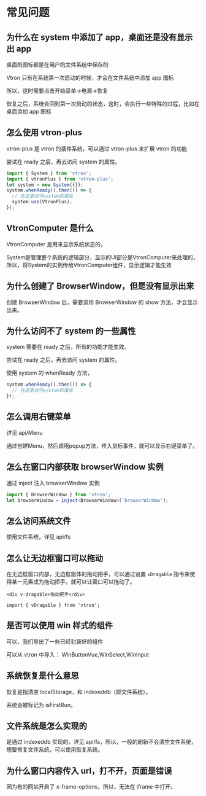 # 常见问题

## 为什么在 system 中添加了 app，桌面还是没有显示出 app

桌面的图标都是在用户的文件系统中保存的

Vtron 只有在系统第一次启动的时候，才会在文件系统中添加 app 图标

所以，这时需要点击开始菜单->电源->恢复

恢复之后，系统会回到第一次启动的状态，这时，会执行一些特殊的过程，比如在桌面添加 app 图标

## 怎么使用 vtron-plus

vtron-plus 是 vtron 的插件系统，可以通过 vtron-plus 来扩展 vtron 的功能

尝试在 ready 之后，再去访问 system 的属性。

```js
import { System } from 'vtron';
import { vtronPlus } from 'vtron-plus';
let system = new System({});
system.whenReady().then(() => {
  // 在这里访问system的属性
  system.use(VtronPlus);
});
```

## VtronComputer 是什么

VtronComputer 是用来显示系统状态的，

System是管理整个系统的逻辑部分，显示的UI部分是VtronComputer来处理的，所以，将System的实例传给VtronComputer组件，显示逻辑才能生效

## 为什么创建了 BrowserWindow，但是没有显示出来

创建 BrowserWindow 后，需要调用 BrowserWindow 的 show 方法，才会显示出来。

## 为什么访问不了 system 的一些属性

system 需要在 ready 之后，所有的功能才能生效。

尝试在 ready 之后，再去访问 system 的属性。

使用 system 的 whenReady 方法，

```js
system.whenReady().then(() => {
  // 在这里访问system的属性
});
```

## 怎么调用右键菜单

详见 api/Menu

通过创建Menu，然后调用popup方法，传入鼠标事件，就可以显示右键菜单了。

## 怎么在窗口内部获取 browserWindow 实例

通过 inject 注入 browserWindow 实例

```ts
import { BrowserWindow } from 'vtron';
let browserWindow = inject<BrowserWindow>('browserWindow');
```

## 怎么访问系统文件

使用文件系统，详见 api/fs

<!-- ## exe 文件是什么格式

exe 文件可以直接调用保存的窗口创建函数

格式如下：

// content: `link:${loc}:${options.name}:${options.icon?.length}:${options.icon}`

## url 文件是什么格式

url 文件打开后会直接显示设定的 url

格式如下

// content: `link::${options.link}::icon::${options.icon}` -->

## 怎么让无边框窗口可以拖动

在无边框窗口内部，无边框窗体的拖动把手，可以通过设置 `vDragable` 指令来使得某一元素成为拖动把手。就可以让窗口可以拖动了。

```vue
<div v-dragable>拖动把手</div>

import { vDragable } from 'vtron';
```

## 是否可以使用 win 样式的组件

可以，我们导出了一些已经封装好的组件

可以从 vtron 中导入：
WinButtonVue,WinSelect,WinInput

## 系统恢复是什么意思

恢复是指清空 localStorage，和 indexeddb（即文件系统）。

系统会被标记为 isFirstRun。

## 文件系统是怎么实现的

是通过 indexeddb 实现的，详见 api/fs，所以，一般的刷新不会清空文件系统，想要修复文件系统，可以使用恢复系统。

## 为什么窗口内容传入 url，打不开，页面是错误

因为有的网站开启了 x-frame-options，所以，无法在 iframe 中打开。


